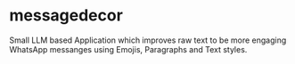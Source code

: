 # messagedecor
Small LLM based Application which improves raw text to be more engaging WhatsApp messanges using Emojis, Paragraphs and Text styles.
